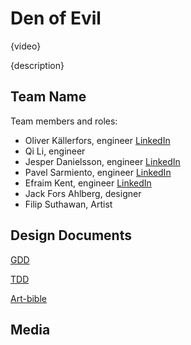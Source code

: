 # Den of Evil

{video}

{description}

## Team Name

Team members and roles:
* Oliver Källerfors, engineer [LinkedIn](https://www.linkedin.com/in/oliver-källerfors-358bb21b3/)
* Qi Li, engineer
* Jesper Danielsson, engineer [LinkedIn](https://www.linkedin.com/in/jesper-danielsson-9b7048159/)
* Pavel Sarmiento, engineer [LinkedIn](https://www.linkedin.com/in/pavel-sarmiento-5483661a3/)
* Efraim Kent, engineer [LinkedIn](https://www.linkedin.com/in/efraim-kent-01b8a33b/)
* Jack Fors Ahlberg, designer
* Filip Suthawan, Artist

## Design Documents

[GDD](https://docs.google.com/document/d/103UANcyFQGBr5ccG3n7Q8oSQjugDNR5p6Y5rvAKcghM/edit#heading=h.ctqszdyarbr8)

[TDD](https://docs.google.com/document/d/1kh5b8bSrGSGtGyzON_KlcZHEp64tDw4bJCZlrvl4Ckc/edit#heading=h.alh9xc4npudt)

[Art-bible](https://docs.google.com/document/d/1uNTK3RGM5Yjnt5mj2CyfvfJGn8XkY-aDi1NpDS6rm0k/edit)

## Media

